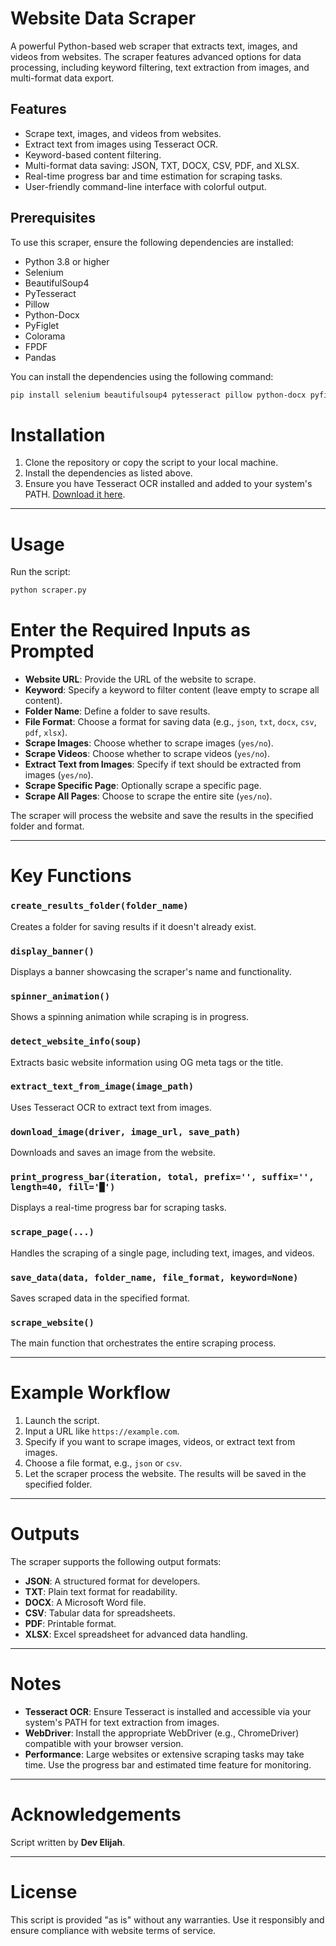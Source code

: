 # Website Data Scraper

A powerful Python-based web scraper that extracts text, images, and videos from websites. The scraper features advanced options for data processing, including keyword filtering, text extraction from images, and multi-format data export.

## Features

- Scrape text, images, and videos from websites.
- Extract text from images using Tesseract OCR.
- Keyword-based content filtering.
- Multi-format data saving: JSON, TXT, DOCX, CSV, PDF, and XLSX.
- Real-time progress bar and time estimation for scraping tasks.
- User-friendly command-line interface with colorful output.

## Prerequisites

To use this scraper, ensure the following dependencies are installed:

- Python 3.8 or higher
- Selenium
- BeautifulSoup4
- PyTesseract
- Pillow
- Python-Docx
- PyFiglet
- Colorama
- FPDF
- Pandas

You can install the dependencies using the following command:

```bash
pip install selenium beautifulsoup4 pytesseract pillow python-docx pyfiglet colorama fpdf pandas
```
# Installation
1. Clone the repository or copy the script to your local machine.
2. Install the dependencies as listed above.
3. Ensure you have Tesseract OCR installed and added to your system's PATH. [Download it here](https://github.com/tesseract-ocr/tesseract).

---

# Usage
Run the script:

```bash
python scraper.py
```
# Enter the Required Inputs as Prompted

- **Website URL**: Provide the URL of the website to scrape.
- **Keyword**: Specify a keyword to filter content (leave empty to scrape all content).
- **Folder Name**: Define a folder to save results.
- **File Format**: Choose a format for saving data (e.g., `json`, `txt`, `docx`, `csv`, `pdf`, `xlsx`).
- **Scrape Images**: Choose whether to scrape images (`yes/no`).
- **Scrape Videos**: Choose whether to scrape videos (`yes/no`).
- **Extract Text from Images**: Specify if text should be extracted from images (`yes/no`).
- **Scrape Specific Page**: Optionally scrape a specific page.
- **Scrape All Pages**: Choose to scrape the entire site (`yes/no`).

The scraper will process the website and save the results in the specified folder and format.

---

# Key Functions

### `create_results_folder(folder_name)`
Creates a folder for saving results if it doesn't already exist.

### `display_banner()`
Displays a banner showcasing the scraper's name and functionality.

### `spinner_animation()`
Shows a spinning animation while scraping is in progress.

### `detect_website_info(soup)`
Extracts basic website information using OG meta tags or the title.

### `extract_text_from_image(image_path)`
Uses Tesseract OCR to extract text from images.

### `download_image(driver, image_url, save_path)`
Downloads and saves an image from the website.

### `print_progress_bar(iteration, total, prefix='', suffix='', length=40, fill='█')`
Displays a real-time progress bar for scraping tasks.

### `scrape_page(...)`
Handles the scraping of a single page, including text, images, and videos.

### `save_data(data, folder_name, file_format, keyword=None)`
Saves scraped data in the specified format.

### `scrape_website()`
The main function that orchestrates the entire scraping process.

---

# Example Workflow

1. Launch the script.
2. Input a URL like `https://example.com`.
3. Specify if you want to scrape images, videos, or extract text from images.
4. Choose a file format, e.g., `json` or `csv`.
5. Let the scraper process the website. The results will be saved in the specified folder.

---

# Outputs

The scraper supports the following output formats:

- **JSON**: A structured format for developers.
- **TXT**: Plain text format for readability.
- **DOCX**: A Microsoft Word file.
- **CSV**: Tabular data for spreadsheets.
- **PDF**: Printable format.
- **XLSX**: Excel spreadsheet for advanced data handling.

---

# Notes

- **Tesseract OCR**: Ensure Tesseract is installed and accessible via your system's PATH for text extraction from images.
- **WebDriver**: Install the appropriate WebDriver (e.g., ChromeDriver) compatible with your browser version.
- **Performance**: Large websites or extensive scraping tasks may take time. Use the progress bar and estimated time feature for monitoring.

---

# Acknowledgements

Script written by **Dev Elijah**.

---

# License

This script is provided "as is" without any warranties. Use it responsibly and ensure compliance with website terms of service.
